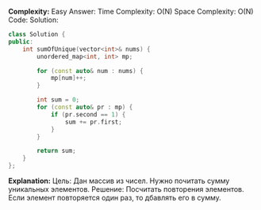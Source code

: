 
**Complexity:** Easy
Answer:
	Time Complexity: O(N)
	Space Complexity: O(N)
Code:
Solution:
```cpp
class Solution {
public:
    int sumOfUnique(vector<int>& nums) {
        unordered_map<int, int> mp;

        for (const auto& num : nums) {
            mp[num]++;
        }

        int sum = 0;
        for (const auto& pr : mp) {
            if (pr.second == 1) {
                sum += pr.first;
            }
        }

        return sum;
    }
};
```
**Explanation:**
	Цель: Дан массив из чисел. Нужно почитать сумму уникальных элементов.
	Pешение: Посчитать повторения элементов. Если элемент повторяется один раз, то дбавлять его в сумму.